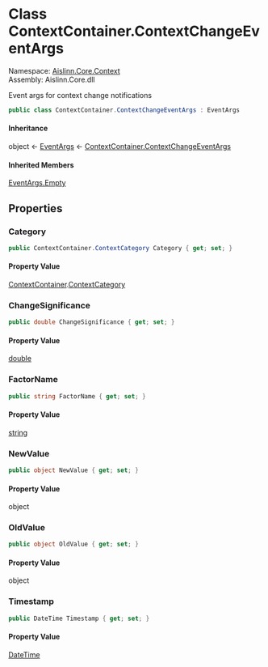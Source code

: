# <a id="Aislinn_Core_Context_ContextContainer_ContextChangeEventArgs"></a> Class ContextContainer.ContextChangeEventArgs

Namespace: [Aislinn.Core.Context](Aislinn.Core.Context.md)  
Assembly: Aislinn.Core.dll  

Event args for context change notifications

```csharp
public class ContextContainer.ContextChangeEventArgs : EventArgs
```

#### Inheritance

object ← 
[EventArgs](https://learn.microsoft.com/dotnet/api/system.eventargs) ← 
[ContextContainer.ContextChangeEventArgs](Aislinn.Core.Context.ContextContainer.ContextChangeEventArgs.md)

#### Inherited Members

[EventArgs.Empty](https://learn.microsoft.com/dotnet/api/system.eventargs.empty)

## Properties

### <a id="Aislinn_Core_Context_ContextContainer_ContextChangeEventArgs_Category"></a> Category

```csharp
public ContextContainer.ContextCategory Category { get; set; }
```

#### Property Value

 [ContextContainer](Aislinn.Core.Context.ContextContainer.md).[ContextCategory](Aislinn.Core.Context.ContextContainer.ContextCategory.md)

### <a id="Aislinn_Core_Context_ContextContainer_ContextChangeEventArgs_ChangeSignificance"></a> ChangeSignificance

```csharp
public double ChangeSignificance { get; set; }
```

#### Property Value

 [double](https://learn.microsoft.com/dotnet/api/system.double)

### <a id="Aislinn_Core_Context_ContextContainer_ContextChangeEventArgs_FactorName"></a> FactorName

```csharp
public string FactorName { get; set; }
```

#### Property Value

 [string](https://learn.microsoft.com/dotnet/api/system.string)

### <a id="Aislinn_Core_Context_ContextContainer_ContextChangeEventArgs_NewValue"></a> NewValue

```csharp
public object NewValue { get; set; }
```

#### Property Value

 object

### <a id="Aislinn_Core_Context_ContextContainer_ContextChangeEventArgs_OldValue"></a> OldValue

```csharp
public object OldValue { get; set; }
```

#### Property Value

 object

### <a id="Aislinn_Core_Context_ContextContainer_ContextChangeEventArgs_Timestamp"></a> Timestamp

```csharp
public DateTime Timestamp { get; set; }
```

#### Property Value

 [DateTime](https://learn.microsoft.com/dotnet/api/system.datetime)

